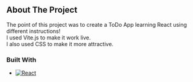 ## About The Project

The point of this project was to create a ToDo App learning React using different instructions!  
I used Vite.js to make it work live.  
I also used CSS to make it more attractive.


### Built With  

* [![React][React.js]][React-url]
<!-- MARKDOWN LINKS & IMAGES -->
<!-- https://www.markdownguide.org/basic-syntax/#reference-style-links -->
[React.js]: https://img.shields.io/badge/React-20232A?style=for-the-badge&logo=react&logoColor=61DAFB
[React-url]: https://reactjs.org/





